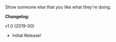 Show someone else that you like what they're doing.

**Changelog:**

v1.0 (2019-00)

- Initial Release!